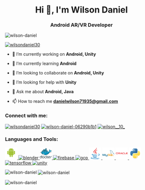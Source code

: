 <h1 align="center">Hi 👋, I'm Wilson Daniel</h1>
<h3 align="center">Android AR/VR Developer</h3>

<p align="left"> <img src="https://komarev.com/ghpvc/?username=wilson-daniel&label=Profile%20views&color=0e75b6&style=flat" alt="wilson-daniel" /> </p>

<p align="left"> <a href="https://twitter.com/wilsondaniel30" target="blank"><img src="https://img.shields.io/twitter/follow/wilsondaniel30?logo=twitter&style=for-the-badge" alt="wilsondaniel30" /></a> </p>

- 🔭 I’m currently working on **Android, Unity**

- 🌱 I’m currently learning **Android**

- 👯 I’m looking to collaborate on **Android, Unity**

- 🤝 I’m looking for help with **Unity**

- 💬 Ask me about **Android, Java**

- 📫 How to reach me **danielwilson71935@gmail.com**

<h3 align="left">Connect with me:</h3>
<p align="left">
<a href="https://twitter.com/wilsondaniel30" target="blank"><img align="center" src="https://raw.githubusercontent.com/rahuldkjain/github-profile-readme-generator/master/src/images/icons/Social/twitter.svg" alt="wilsondaniel30" height="30" width="40" /></a>
<a href="https://linkedin.com/in/wilson-daniel-06290b1b1" target="blank"><img align="center" src="https://raw.githubusercontent.com/rahuldkjain/github-profile-readme-generator/master/src/images/icons/Social/linked-in-alt.svg" alt="wilson-daniel-06290b1b1" height="30" width="40" /></a>
<a href="https://instagram.com/wilson__10_" target="blank"><img align="center" src="https://raw.githubusercontent.com/rahuldkjain/github-profile-readme-generator/master/src/images/icons/Social/instagram.svg" alt="wilson__10_" height="30" width="40" /></a>
</p>

<h3 align="left">Languages and Tools:</h3>
<p align="left"> <a href="https://developer.android.com" target="_blank" rel="noreferrer"> <img src="https://raw.githubusercontent.com/devicons/devicon/master/icons/android/android-original-wordmark.svg" alt="android" width="40" height="40"/> </a> <a href="https://www.blender.org/" target="_blank" rel="noreferrer"> <img src="https://download.blender.org/branding/community/blender_community_badge_white.svg" alt="blender" width="40" height="40"/> </a> <a href="https://www.docker.com/" target="_blank" rel="noreferrer"> <img src="https://raw.githubusercontent.com/devicons/devicon/master/icons/docker/docker-original-wordmark.svg" alt="docker" width="40" height="40"/> </a> <a href="https://firebase.google.com/" target="_blank" rel="noreferrer"> <img src="https://www.vectorlogo.zone/logos/firebase/firebase-icon.svg" alt="firebase" width="40" height="40"/> </a> <a href="https://cloud.google.com" target="_blank" rel="noreferrer"> <img src="https://www.vectorlogo.zone/logos/google_cloud/google_cloud-icon.svg" alt="gcp" width="40" height="40"/> </a> <a href="https://www.java.com" target="_blank" rel="noreferrer"> <img src="https://raw.githubusercontent.com/devicons/devicon/master/icons/java/java-original.svg" alt="java" width="40" height="40"/> </a> <a href="https://www.mysql.com/" target="_blank" rel="noreferrer"> <img src="https://raw.githubusercontent.com/devicons/devicon/master/icons/mysql/mysql-original-wordmark.svg" alt="mysql" width="40" height="40"/> </a> <a href="https://www.oracle.com/" target="_blank" rel="noreferrer"> <img src="https://raw.githubusercontent.com/devicons/devicon/master/icons/oracle/oracle-original.svg" alt="oracle" width="40" height="40"/> </a> <a href="https://www.python.org" target="_blank" rel="noreferrer"> <img src="https://raw.githubusercontent.com/devicons/devicon/master/icons/python/python-original.svg" alt="python" width="40" height="40"/> </a> <a href="https://www.tensorflow.org" target="_blank" rel="noreferrer"> <img src="https://www.vectorlogo.zone/logos/tensorflow/tensorflow-icon.svg" alt="tensorflow" width="40" height="40"/> </a> <a href="https://unity.com/" target="_blank" rel="noreferrer"> <img src="https://www.vectorlogo.zone/logos/unity3d/unity3d-icon.svg" alt="unity" width="40" height="40"/> </a> </p>

<p><img align="left" src="https://github-readme-stats.vercel.app/api/top-langs?username=wilson-daniel&show_icons=true&locale=en&layout=compact" alt="wilson-daniel" /></p>

<p>&nbsp;<img align="center" src="https://github-readme-stats.vercel.app/api?username=wilson-daniel&show_icons=true&locale=en" alt="wilson-daniel" /></p>

<p><img align="center" src="https://github-readme-streak-stats.herokuapp.com/?user=wilson-daniel&" alt="wilson-daniel" /></p>
